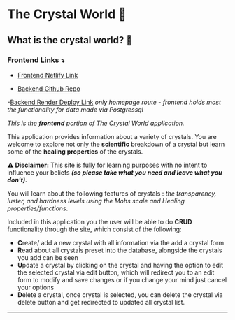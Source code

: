 # The Crystal World 💎

## What is the crystal world? 🤔

### Frontend Links ⤵️

- [Frontend Netlify Link](TBA) <br>

- [Backend Github Repo](https://github.com/amber-king/crystal-world-backend)

-[Backend Render Deploy Link](https://crystal-world-backend.onrender.com) <i>only homepage route - frontend holds most the functionality for data made via Postgressql</i>

<i>This is the <b>frontend</b> portion of The Crystal World application.</i>

This application provides information about a variety of crystals. You are welcome to explore not only the <b>scientific</b> breakdown of a crystal but learn some of the <b>healing properties</b> of the crystals.
<br>

<b>⚠️ Disclaimer:</b> This site is fully for learning purposes with no intent to influence your beliefs <b><i>(so please take what you need and leave what you don't).</i></b>

You will learn about the following features of crystals : <i>the transparency, luster, and hardness levels using the Mohs scale and Healing properties/functions</i>. <br>

Included in this application you the user will be able to do <b>CRUD</b> functionality through the site, which consist of the following:

- <b>C</b>reate/ add a new crystal with all information via the add a crystal form
- <b>R</b>ead about all crystals preset into the database, alongside the crystals you add can be seen
- <b>U</b>pdate a crystal by clicking on the crystal and having the option to edit the selected crystal via edit button, which will redirect you to an edit form to modify and save changes or if you change your mind just cancel your options
- <b>D</b>elete a crystal, once crystal is selected, you can delete the crystal via delete button and get redirected to updated all crystal list.

<hr>
